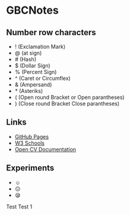 # GBCNotes

## Number row characters
- ! (Exclamation Mark)
- @ (at sign)
- \# (Hash)
- $ (Dollar Sign)
- % (Percent Sign)
- ^ (Caret or Circumflex)
- & (Ampersand)
- \* (Asteriks)
- ( (Open round Bracket or Open parantheses)
- ) (Close round Bracket Close parantheses)

## Links
  - [GitHub Pages](https://pages.github.com/)
  - [W3 Schools](https://www.w3schools.com/)
  - [Open CV Documentation](https://opencv.org)

## Experiments
- ☺️
- 😐
- 😪

Test Test 1
